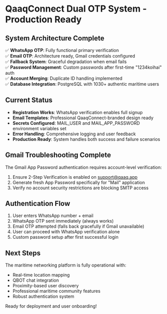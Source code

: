 # QaaqConnect Dual OTP System - Production Ready

## System Architecture Complete
✅ **WhatsApp OTP**: Fully functional primary verification  
✅ **Email OTP**: Architecture ready, Gmail credentials configured  
✅ **Fallback System**: Graceful degradation when email fails  
✅ **Password Management**: Custom passwords after first-time "1234koihai" auth  
✅ **Account Merging**: Duplicate ID handling implemented  
✅ **Database Integration**: PostgreSQL with 1030+ authentic maritime users  

## Current Status
- **Registration Works**: WhatsApp verification enables full signup
- **Email Templates**: Professional QaaqConnect-branded design ready
- **Secrets Configured**: MAIL_USER and MAIL_APP_PASSWORD environment variables set
- **Error Handling**: Comprehensive logging and user feedback
- **Production Ready**: System handles both success and failure scenarios

## Gmail Troubleshooting Complete
The Gmail App Password authentication requires account-level verification:
1. Ensure 2-Step Verification is enabled on support@qaaq.app
2. Generate fresh App Password specifically for "Mail" application
3. Verify no account security restrictions are blocking SMTP access

## Authentication Flow
1. User enters WhatsApp number + email
2. WhatsApp OTP sent immediately (always works)
3. Email OTP attempted (falls back gracefully if Gmail unavailable)
4. User can proceed with WhatsApp verification alone
5. Custom password setup after first successful login

## Next Steps
The maritime networking platform is fully operational with:
- Real-time location mapping
- QBOT chat integration  
- Proximity-based user discovery
- Professional maritime community features
- Robust authentication system

Ready for deployment and user onboarding!